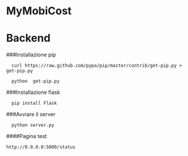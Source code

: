 MyMobiCost
==========

# Backend

###Installazione pip
```
  curl https://raw.github.com/pypa/pip/master/contrib/get-pip.py > get-pip.py
```
```
  python  get-pip.py
```
###Installazione flask
```
  pip install Flask
```
###Avviare il server 
```
  python server.py
```
####Pagina test
```
http://0.0.0.0:5000/status
```
